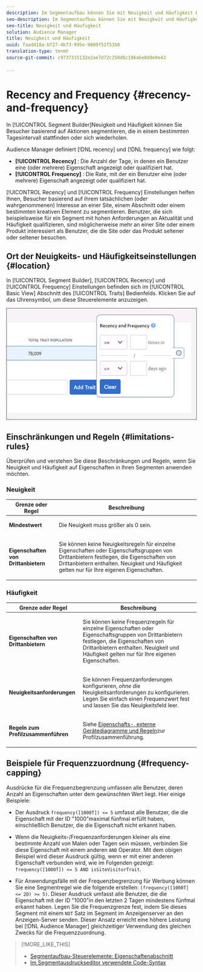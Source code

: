 ```yaml
---
description: Im Segmentaufbau können Sie mit Neuigkeit und Häufigkeit Besucher basierend auf Aktionen segmentieren, die in einem bestimmten Tagesintervall stattfinden oder sich wiederholen.
seo-description: Im Segmentaufbau können Sie mit Neuigkeit und Häufigkeit Besucher basierend auf Aktionen segmentieren, die in einem bestimmten Tagesintervall stattfinden oder sich wiederholen.
seo-title: Neuigkeit und Häufigkeit
solution: Audience Manager
title: Neuigkeit und Häufigkeit
uuid: faadd18a-bf27-4b73-995e-9809f52f5350
translation-type: tm+mt
source-git-commit: c9737315132e2ae7d72c250d8c196abe8d9e0e43

---
```



# Recency and Frequency {#recency-and-frequency}

In [!UICONTROL Segment Builder]Neuigkeit und Häufigkeit können Sie Besucher basierend auf Aktionen segmentieren, die in einem bestimmten Tagesintervall stattfinden oder sich wiederholen.

Audience Manager definiert [!DNL recency] und [!DNL frequency] wie folgt:

* **[!UICONTROL Recency]** : Die Anzahl der Tage, in denen ein Benutzer eine (oder mehrere) Eigenschaft angezeigt oder qualifiziert hat.
* **[!UICONTROL Frequency]** : Die Rate, mit der ein Benutzer eine (oder mehrere) Eigenschaft angezeigt oder qualifiziert hat.

[!UICONTROL Recency] und [!UICONTROL Frequency] Einstellungen helfen Ihnen, Besucher basierend auf ihrem tatsächlichen (oder wahrgenommenen) Interesse an einer Site, einem Abschnitt oder einem bestimmten kreativen Element zu segmentieren. Benutzer, die sich beispielsweise für ein Segment mit hohen Anforderungen an Aktualität und Häufigkeit qualifizieren, sind möglicherweise mehr an einer Site oder einem Produkt interessiert als Benutzer, die die Site oder das Produkt seltener oder seltener besuchen.

## Ort der Neuigkeits- und Häufigkeitseinstellungen {#location}

In [!UICONTROL Segment Builder], [!UICONTROL Recency] und [!UICONTROL Frequency] Einstellungen befinden sich im [!UICONTROL Basic View] Abschnitt des [!UICONTROL Traits] Bedienfelds. Klicken Sie auf das Uhrensymbol, um diese Steuerelemente anzuzeigen.

![](assets/recency_frequency.png)

## Einschränkungen und Regeln {#limitations-rules}

Überprüfen und verstehen Sie diese Beschränkungen und Regeln, wenn Sie Neuigkeit und Häufigkeit auf Eigenschaften in Ihren Segmenten anwenden möchten.

### Neuigkeit

<table id="table_026064124C694D75B7A960457D50170B"> 
 <thead> 
  <tr> 
   <th colname="col1" class="entry"> Grenze oder Regel </th> 
   <th colname="col2" class="entry"> Beschreibung </th> 
  </tr> 
 </thead>
 <tbody> 
  <tr> 
   <td colname="col1"> <p> <b>Mindestwert</b> </p> </td> 
   <td colname="col2"> <p>Die Neuigkeit muss größer als 0 sein. </p> </td> 
  </tr> 
  <tr> 
   <td colname="col1"> <p> <b>Eigenschaften von Drittanbietern</b> </p> </td> 
   <td colname="col2"> <p>Sie können keine Neuigkeitsregeln für einzelne Eigenschaften oder Eigenschaftsgruppen von Drittanbietern festlegen, die Eigenschaften von Drittanbietern enthalten. Neuigkeit und Häufigkeit gelten nur für Ihre eigenen Eigenschaften. </p> </td> 
  </tr> 
 </tbody> 
</table>

### Häufigkeit

<table id="table_EBD621D26C8B4D03933E8C0753C892A7"> 
 <thead> 
  <tr> 
   <th colname="col1" class="entry"> Grenze oder Regel </th> 
   <th colname="col2" class="entry"> Beschreibung </th> 
  </tr> 
 </thead>
 <tbody> 
  <tr> 
   <td colname="col1"> <p> <b>Eigenschaften von Drittanbietern</b> </p> </td> 
   <td colname="col2"> <p>Sie können keine Frequenzregeln für einzelne Eigenschaften oder Eigenschaftsgruppen von Drittanbietern festlegen, die Eigenschaften von Drittanbietern enthalten. Neuigkeit und Häufigkeit gelten nur für Ihre eigenen Eigenschaften. </p> </td> 
  </tr> 
  <tr> 
   <td colname="col1"> <p> <b>Neuigkeitsanforderungen</b> </p> </td> 
   <td colname="col2"> <p>Sie können Frequenzanforderungen konfigurieren, <i>ohne</i> die Neuigkeitsanforderungen zu konfigurieren. Legen Sie einfach einen Frequenzwert fest und lassen Sie das Neuigkeitsfeld leer. </p> </td> 
  </tr> 
  <tr> 
   <td colname="col1"> <p><b>Regeln zum Profilzusammenführen</b> </p> </td> 
   <td colname="col2"> <p>Siehe <a href="../../faq/faq-profile-merge.md#trait-freq-device-rules"> Eigenschafts-, externe Gerätediagramme und Regeln</a>zur Profilzusammenführung. </p> </td> 
  </tr> 
 </tbody> 
</table>

## Beispiele für Frequenzzuordnung {#frequency-capping}

Ausdrücke für die Frequenzbegrenzung umfassen alle Benutzer, deren Anzahl an Eigenschaften unter dem gewünschten Wert liegt. Hier einige Beispiele:

* Der Ausdruck `frequency([1000T]) <= 5` umfasst alle Benutzer, die die Eigenschaft mit der ID "1000"maximal fünfmal erfüllt haben, einschließlich Benutzer, die die Eigenschaft nicht erkannt haben.
* Wenn die Neuigkeits-/Frequenzanforderungen kleiner als eine bestimmte Anzahl von Malen oder Tagen sein müssen, verbinden Sie diese Eigenschaft mit einem anderen `AND` Operator. Mit dem obigen Beispiel wird dieser Ausdruck gültig, wenn er mit einer anderen Eigenschaft verbunden wird, wie im Folgenden gezeigt: `frequency([1000T]) <= 5 AND isSiteVisitorTrait`.

* Für Anwendungsfälle mit der Frequenzbegrenzung für Werbung können Sie eine Segmentregel wie die folgende erstellen: `(frequency([1000T] <= 2D) >= 5)`. Dieser Ausdruck umfasst alle Benutzer, die die Eigenschaft mit der ID "1000"in den letzten 2 Tagen mindestens fünfmal erkannt haben. Legen Sie die Frequenzgrenze fest, indem Sie dieses Segment mit einem `NOT` Satz im Segment im Anzeigenserver an den Anzeigen-Server senden. Dieser Ansatz erreicht eine höhere Leistung bei [!DNL Audience Manager] gleichzeitiger Verwendung des gleichen Zwecks für die Frequenzzuordnung.

>[!MORE_LIKE_THIS]
>
>* [Segmentaufbau-Steuerelemente: Eigenschaftenabschnitt](../../features/segments/segment-builder.md#segment-builder-controls-traits)
>* [Im Segmentausdruckseditor verwendete Code-Syntax](../../features/segments/segment-code-syntax.md)


